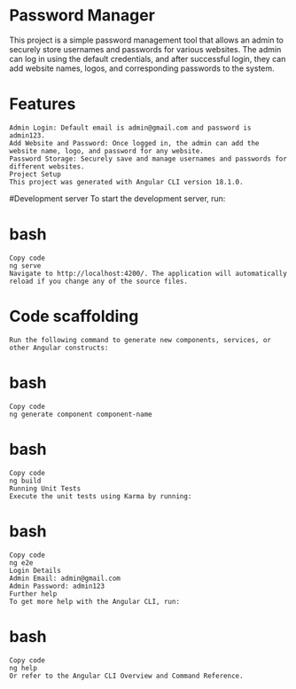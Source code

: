 <h1>Password Manager</h1>
  This project is a simple password management tool that allows an admin to securely store usernames and passwords for various websites. The admin can log in using the default credentials, and after successful login, they can add website names, logos, and corresponding passwords to the system.

# Features
    Admin Login: Default email is admin@gmail.com and password is admin123.
    Add Website and Password: Once logged in, the admin can add the website name, logo, and password for any website.
    Password Storage: Securely save and manage usernames and passwords for different websites.
    Project Setup
    This project was generated with Angular CLI version 18.1.0.

#Development server
    To start the development server, run:

# bash
    Copy code
    ng serve
    Navigate to http://localhost:4200/. The application will automatically reload if you change any of the source files.

# Code scaffolding
    Run the following command to generate new components, services, or other Angular constructs:

# bash
    Copy code
    ng generate component component-name

# bash
    Copy code
    ng build
    Running Unit Tests
    Execute the unit tests using Karma by running:

# bash
    Copy code
    ng e2e
    Login Details
    Admin Email: admin@gmail.com
    Admin Password: admin123
    Further help
    To get more help with the Angular CLI, run:

# bash
    Copy code
    ng help
    Or refer to the Angular CLI Overview and Command Reference.
